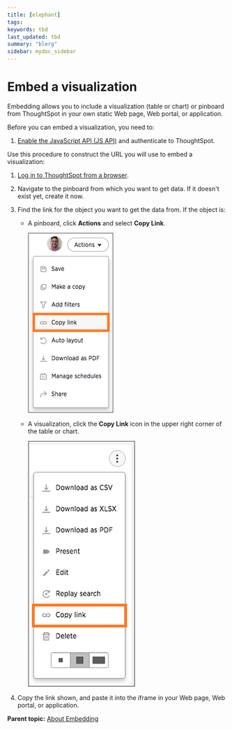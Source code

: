```yaml
---
title: [elephant]
tags: 
keywords: tbd
last_updated: tbd
summary: "blerg"
sidebar: mydoc_sidebar
---
```

# Embed a visualization

Embedding allows you to include a visualization \(table or chart\) or pinboard from ThoughtSpot in your own static Web page, Web portal, or application.

Before you can embed a visualization, you need to:

1.  [Enable the JavaScript API \(JS API\)](../JS_API/enable_JS_API.html#) and authenticate to ThoughtSpot.

Use this procedure to construct the URL you will use to embed a visualization:

1. [Log in to ThoughtSpot from a browser](../introduction/accessing.html#). 
2. Navigate to the pinboard from which you want to get data. If it doesn't exist yet, create it now. 
3. Find the link for the object you want to get the data from. If the object is: 
    -   A pinboard, click **Actions** and select **Copy Link**.

        ![](../../images/copy_pinboard_link.png "The Actions menu")

    -   A visualization, click the **Copy Link** icon in the upper right corner of the table or chart.

        ![](../../images/copy_link.png "Copy link")

4. Copy the link shown, and paste it into the iframe in your Web page, Web portal, or application. 

**Parent topic:** [About Embedding](../../application_integration/embedding_viz/about_embedding_viz.html)

